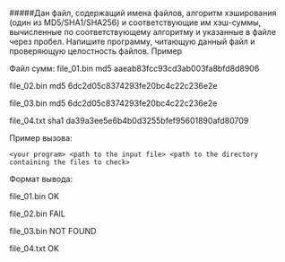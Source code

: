 #####Дан файл, содержащий имена файлов, алгоритм хэширования (один из MD5/SHA1/SHA256) и соответствующие им хэш-суммы, вычисленные по соответствующему алгоритму и указанные в файле через пробел. Напишите программу, читающую данный файл и проверяющую целостность файлов.
Пример

Файл сумм:
file_01.bin md5 aaeab83fcc93cd3ab003fa8bfd8d8906

file_02.bin md5 6dc2d05c8374293fe20bc4c22c236e2e

file_03.bin md5 6dc2d05c8374293fe20bc4c22c236e2e

file_04.txt sha1 da39a3ee5e6b4b0d3255bfef95601890afd80709

Пример вызова:

`<your program> <path to the input file> <path to the directory containing the files to check>`

Формат вывода:

file_01.bin OK

file_02.bin FAIL

file_03.bin NOT FOUND

file_04.txt OK